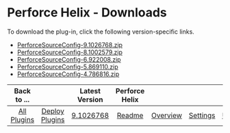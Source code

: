 
# Perforce Helix - Downloads

To download the plug-in, click the following version-specific links.
- [PerforceSourceConfig-9.1026768.zip](https://raw.githubusercontent.com/UrbanCode/IBM-UCD-PLUGINS/main/files/PerforceSourceConfig/PerforceSourceConfig-9.1026768.zip)
- [PerforceSourceConfig-8.1002579.zip](https://raw.githubusercontent.com/UrbanCode/IBM-UCD-PLUGINS/main/files/PerforceSourceConfig/PerforceSourceConfig-8.1002579.zip)
- [PerforceSourceConfig-6.922008.zip](https://raw.githubusercontent.com/UrbanCode/IBM-UCD-PLUGINS/main/files/PerforceSourceConfig/PerforceSourceConfig-6.922008.zip)
- [PerforceSourceConfig-5.869110.zip](https://raw.githubusercontent.com/UrbanCode/IBM-UCD-PLUGINS/main/files/PerforceSourceConfig/PerforceSourceConfig-5.869110.zip)
- [PerforceSourceConfig-4.786816.zip](https://raw.githubusercontent.com/UrbanCode/IBM-UCD-PLUGINS/main/files/PerforceSourceConfig/PerforceSourceConfig-4.786816.zip)

|Back to ...||Latest Version|Perforce Helix ||||
| :---: | :---: | :---: | :---: | :---: | :---: | :---: |
|[All Plugins](../../index.md)|[Deploy Plugins](../README.md)|[9.1026768](https://raw.githubusercontent.com/UrbanCode/IBM-UCD-PLUGINS/main/files/PerforceSourceConfig/PerforceSourceConfig-9.1026768.zip)|[Readme](README.md)|[Overview](overview.md)|[Settings](settings.md)|[Usage](usage.md)|
